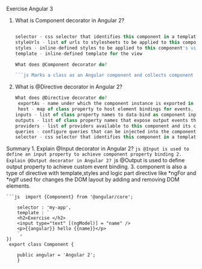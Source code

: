 Exercise Angular 3


1. What is Component decorator in Angular 2?
	```js  s the component metatdata

	selector - css selector that identifies this component in a template
	styleUrls - list of urls to stylesheets to be applied to this component's view
	styles - inline-defined styles to be applied to this component's view
	template - inline-defined template for the view
	
	What does @Component decorator do?

	```js Marks a class as an Angular component and collects component configuration metadata.

2. What is @Directive decorator in Angular 2?
	```js change the structure of the view
	What does @Directive decorator do?
	 exportAs - name under which the component instance is exported in a template
	 host - map of class property to host element bindings for events, properties and attributes
	inputs - list of class property names to data-bind as component inputs
	outputs - list of class property names that expose output events that others can subscribe to
	providers - list of providers available to this component and its children
	queries - configure queries that can be injected into the component
	selector - css selector that identifies this component in a template

Summary
	1. Explain @Input decorator in Angular 2?
		```js @Input is used to define an input property to achieve component property binding
	2. Explain @Output decorator in Angular 2?
		```js @Output is used to define output property to achieve custom event binding.
	3. component  is also a type of directive with template,styles and logic part
	directive like *ngFor and *ngIf used for changes the DOM layout by adding and removing DOM elements. 

	```js  import {Component} from '@angular/core';

```js@Component({
    selector : 'my-app',
    template : `
    <h2>Exercise </h2>
    <input type="text" [(ngModel)] = "name" />
    <p>{{angular}} hello {{name}}</p>
    `,
})
 export class Component {

    public angular = 'Angular 2';
 	}

